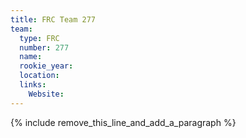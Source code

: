 ```yaml
---
title: FRC Team 277
team:
  type: FRC
  number: 277
  name:
  rookie_year:
  location:
  links:
    Website:
---
```


{% include remove_this_line_and_add_a_paragraph %}